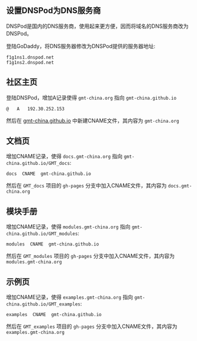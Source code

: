 ## 设置DNSPod为DNS服务商

DNSPod是国内的DNS服务商，使用起来更方便，因而将域名的DNS服务商改为DNSPod。

登陆GoDaddy，将DNS服务器修改为DNSPod提供的服务器地址:
~~~
f1g1ns1.dnspod.net
f1g1ns2.dnspod.net
~~~


## 社区主页

登陆DNSPod，增加A记录使得 `gmt-china.org` 指向 `gmt-china.github.io`
~~~
@   A   192.30.252.153
~~~
然后在 [gmt-china.github.io](http://gmt-china.github.io) 中新建CNAME文件，其内容为 `gmt-china.org`


## 文档页

增加CNAME记录，使得 `docs.gmt-china.org` 指向 `gmt-china.github.io/GMT_docs`:
~~~
docs  CNAME  gmt-china.github.io
~~~
然后在 `GMT_docs` 项目的 `gh-pages` 分支中加入CNAME文件，其内容为 `docs.gmt-china.org`


## 模块手册

增加CNAME记录，使得 `modules.gmt-china.org` 指向 `gmt-china.github.io/GMT_modules`:
~~~
modules  CNAME  gmt-china.github.io
~~~
然后在 `GMT_modules` 项目的 `gh-pages` 分支中加入CNAME文件，其内容为 `modules.gmt-china.org`


## 示例页

增加CNAME记录，使得 `examples.gmt-china.org` 指向 `gmt-china.github.io/GMT_examples`:
~~~
examples  CNAME  gmt-china.github.io
~~~
然后在 `GMT_examples` 项目的 `gh-pages` 分支中加入CNAME文件，其内容为 `examples.gmt-china.org`
